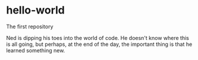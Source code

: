 # hello-world
The first repository

Ned is dipping his toes into the world of code. 
He doesn't know where this is all going, but perhaps, at the end of the day, the important thing is that he learned something new.
